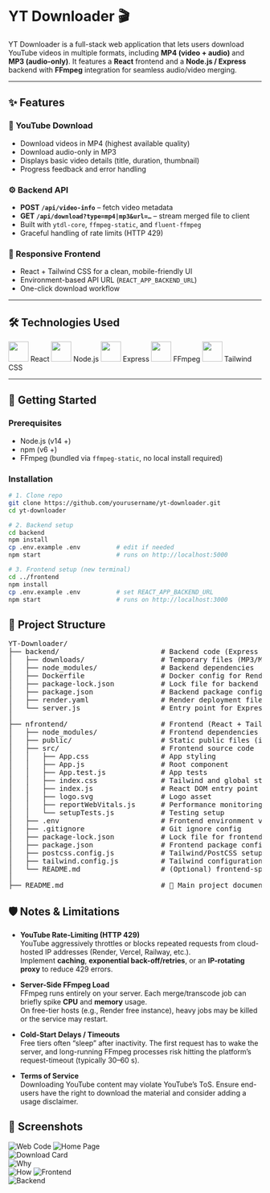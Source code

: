 # YT Downloader 🎬

YT Downloader is a full-stack web application that lets users download YouTube videos in multiple formats, including **MP4 (video + audio)** and **MP3 (audio-only)**.
It features a **React** frontend and a **Node.js / Express** backend with **FFmpeg** integration for seamless audio/video merging.

---

## ✨ Features

### 🔗 YouTube Download
- Download videos in MP4 (highest available quality)
- Download audio-only in MP3
- Displays basic video details (title, duration, thumbnail)
- Progress feedback and error handling

### ⚙️ Backend API
- **POST `/api/video-info`** – fetch video metadata  
- **GET `/api/download?type=mp4|mp3&url=…`** – stream merged file to client  
- Built with `ytdl-core`, `ffmpeg-static`, and `fluent-ffmpeg`
- Graceful handling of rate limits (HTTP 429)

### 🎯 Responsive Frontend
- React + Tailwind CSS for a clean, mobile-friendly UI
- Environment-based API URL (`REACT_APP_BACKEND_URL`)
- One-click download workflow

---

## 🛠️ Technologies Used

<p align="left">
  <img src="https://upload.wikimedia.org/wikipedia/commons/a/a7/React-icon.svg" width="40"/> React  
  <img src="https://upload.wikimedia.org/wikipedia/commons/d/d9/Node.js_logo.svg" width="40"/> Node.js  
  <img src="https://www.vectorlogo.zone/logos/expressjs/expressjs-icon.svg" width="40"/> Express  
  <img src="https://developer.asustor.com/uploadIcons/0020_999_1686722049_ffmpeg.png" width="40"/> FFmpeg  
  <img src="https://w7.pngwing.com/pngs/293/485/png-transparent-tailwind-css-hd-logo.png" width="40"/> Tailwind CSS  
</p>

---

## 🏁 Getting Started

### Prerequisites
* Node.js (v14 +)  
* npm (v6 +)  
* FFmpeg (bundled via `ffmpeg-static`, no local install required)

### Installation

```bash
# 1. Clone repo
git clone https://github.com/yourusername/yt-downloader.git
cd yt-downloader

# 2. Backend setup
cd backend
npm install
cp .env.example .env          # edit if needed
npm start                     # runs on http://localhost:5000

# 3. Frontend setup (new terminal)
cd ../frontend
npm install
cp .env.example .env          # set REACT_APP_BACKEND_URL
npm start                     # runs on http://localhost:3000
```

## 📁 Project Structure

<pre>
YT-Downloader/
├── backend/                        # Backend code (Express server)
│   ├── downloads/                  # Temporary files (MP3/MP4)
│   ├── node_modules/               # Backend dependencies
│   ├── Dockerfile                  # Docker config for Render
│   ├── package-lock.json           # Lock file for backend
│   ├── package.json                # Backend package config
│   ├── render.yaml                 # Render deployment file
│   └── server.js                   # Entry point for Express server
│
├── nfrontend/                      # Frontend (React + Tailwind CSS)
│   ├── node_modules/               # Frontend dependencies
│   ├── public/                     # Static public files (index.html, etc.)
│   ├── src/                        # Frontend source code
│   │   ├── App.css                 # App styling
│   │   ├── App.js                  # Root component
│   │   ├── App.test.js             # App tests
│   │   ├── index.css               # Tailwind and global styles
│   │   ├── index.js                # React DOM entry point
│   │   ├── logo.svg                # Logo asset
│   │   ├── reportWebVitals.js      # Performance monitoring
│   │   └── setupTests.js           # Testing setup
│   ├── .env                        # Frontend environment variables
│   ├── .gitignore                  # Git ignore config
│   ├── package-lock.json           # Lock file for frontend
│   ├── package.json                # Frontend package config
│   ├── postcss.config.js           # Tailwind/PostCSS setup
│   ├── tailwind.config.js          # Tailwind configuration
│   └── README.md                   # (Optional) frontend-specific README
│
├── README.md                       # 📘 Main project documentation
</pre>

## 🛡️ Notes & Limitations  

- **YouTube Rate-Limiting (HTTP 429)**  
  YouTube aggressively throttles or blocks repeated requests from cloud-hosted IP addresses (Render, Vercel, Railway, etc.).  
  Implement **caching**, **exponential back-off/retries**, or an **IP-rotating proxy** to reduce 429 errors.

- **Server-Side FFmpeg Load**  
  FFmpeg runs entirely on your server. Each merge/transcode job can briefly spike **CPU** and **memory** usage.  
  On free-tier hosts (e.g., Render free instance), heavy jobs may be killed or the service may restart.

- **Cold-Start Delays / Timeouts**  
  Free tiers often “sleep” after inactivity. The first request has to wake the server, and long-running FFmpeg
  processes risk hitting the platform’s request-timeout (typically 30–60 s).

- **Terms of Service**  
  Downloading YouTube content may violate YouTube’s ToS. Ensure end-users have the right to download the material
  and consider adding a usage disclaimer.


## 📸 Screenshots

![Web Code](Images/code.png)
![Home Page](Images/home.png)  
![Download Card](Images/download.png)  
![Why](Images/why.png)  
![How](Images/how.png) 
![Frontend](Images/frontend.png)  
![Backend](Images/backend.png) 
